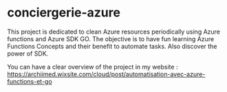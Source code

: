 # conciergerie-azure
This project is dedicated to clean Azure resources periodically using Azure functions and Azure SDK GO.
The objective is to have fun learning Azure Functions Concepts and their benefit to automate tasks. Also discover the power of SDK.

You can have a clear overview of the project in my website :
https://archiimed.wixsite.com/cloud/post/automatisation-avec-azure-functions-et-go
